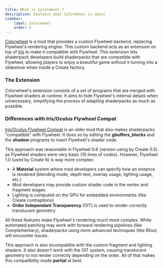 ```yaml
---
title: What is Colorwheel ?
description: Explains what Colorwheel is about
sidebar:
    label: Colorwheel
    order: 2
---
```


[Colorwheel](https://modrinth.com/mod/colorwheel) is a mod that provides a custom Flywheel backend, replacing Flywheel's rendering engine. This custom backend acts as an extension on top of [Iris](https://modrinth.com/mod/iris) to make it compatible with Flywheel. This extension lets shaderpack developers build shaderpacks that are compatible with Flywheel, allowing players to enjoy a beautiful game without it turning into a slideshow when inside a Create factory.

### The Extension

Colorwheel's extension consists of a set of programs that are merged with Flywheel shaders at runtime. It aims to hide Flywheel's internal details when unnecessary, simplifying the process of adapting shaderpacks as much as possible.

### Differences with Iris/Oculus Flywheel Compat

[Iris/Oculus Flywheel Compat](https://modrinth.com/mod/iris-flw-compat) is an older mod that also makes shaderpacks "compatible" with Flywheel. It does so by editing the **gbuffers_blocks** and the **shadow** programs to insert Flywheel's shader code.

This approach was reasonable in Flywheel 0.6 (version using by Create 0.5) as Flywheel shaders were very basic (10 lines of codes). However, Flywheel 1.0 (used by Create 6) is way more complex:

- A **Material** system where mod developers can specify how an instance is rendered (blending mode, depth test, overlay usage, lighting usage, etc.)
- Mod developers may provide custom shader code in the vertex and fragment stages
- Lighting is computed on the GPU for embedded environments (like Create contraptions)
- **Order Independant Transparency** (OIT) is used to render correctly translucent geometry

All these features make Flywheel's rendering much more complex. While automated patching may work with forward rendering pipelines (like Complementary), shaderpacks using more advanced techniques (like Bliss) will encounter issues.

This approach is also incompatible with the custom fragment and lighting shaders. It also doesn't work with the OIT system, causing translucent geometry to not render correctly depending on the order. All of  that makes this compatibility mode **partial** at best.
